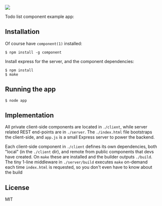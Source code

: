
  ![](http://f.cl.ly/items/3l0r2s1C0d1Y1d3N202J/todo.png)

  Todo list component example app:

## Installation

 Of course have `component(1)` installed:
 
    $ npm install -g component

 Install express for the server, and the component dependencies:

    $ npm install
    $ make

## Running the app

    $ node app

## Implementation

  All private client-side components are located in `./client`,
  while server related REST end-points are in `./server`. The `./index.html`
  file bootstraps the client-side, and `app.js` is a small Express server
  to power the backend.

  Each client-side component in `./client` defines its own dependencies,
  both "local" (in the `./client` dir), and remote from public components
  that devs have created. On `make` these are installed and the builder
  outputs `./build`. The tiny 1-line middleware in `./server/build` executes
  `make` on-demand each time `index.html` is requested, so you don't even
  have to know about the build

## License

  MIT
